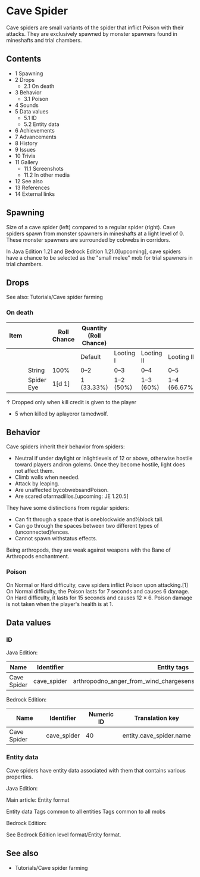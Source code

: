 # Cave Spider
Cave spiders are small variants of the spider that inflict Poison with their attacks. They are exclusively spawned by monster spawners found in mineshafts and trial chambers.

## Contents
- 1 Spawning
- 2 Drops
	- 2.1 On death
- 3 Behavior
	- 3.1 Poison
- 4 Sounds
- 5 Data values
	- 5.1 ID
	- 5.2 Entity data
- 6 Achievements
- 7 Advancements
- 8 History
- 9 Issues
- 10 Trivia
- 11 Gallery
	- 11.1 Screenshots
	- 11.2 In other media
- 12 See also
- 13 References
- 14 External links

## Spawning
Size of a cave spider (left) compared to a regular spider (right).
Cave spiders spawn from monster spawners in mineshafts at a light level of 0. These monster spawners are surrounded by cobwebs in corridors.

‌In Java Edition 1.21 and Bedrock Edition 1.21.0‌[upcoming], cave spiders have a chance to be selected as the "small melee" mob for trial spawners in trial chambers.

## Drops
See also: Tutorials/Cave spider farming

### On death
| Item |            | Roll Chance | Quantity (Roll Chance) |           |            |              |
|------|------------|-------------|------------------------|-----------|------------|--------------|
|      |            |             | Default                | Looting I | Looting II | Looting III  |
|      | String     | 100%        | 0–2                    | 0–3       | 0–4        | 0–5          |
|      | Spider Eye | 1[d 1]      | 1 (33.33%)             | 1–2 (50%) | 1–3 (60%)  | 1–4 (66.67%) |


↑ Dropped only when kill credit is given to the player


- 5 when killed by aplayeror tamedwolf.

## Behavior
Cave spiders inherit their behavior from spiders:

- Neutral if under daylight or inlightlevels of 12 or above, otherwise hostile toward players andiron golems. Once they become hostile, light does not affect them.
- Climb walls when needed.
- Attack by leaping.
- Are unaffected bycobwebsandPoison.
- Are scared ofarmadillos.‌[upcoming: JE 1.20.5]

They have some distinctions from regular spiders:

- Can fit through a space that is oneblockwide and1⁄2block tall.
- Can go through the spaces between two different types of (unconnected)fences.
- Cannot spawn withstatus effects.

Being arthropods, they are weak against weapons with the Bane of Arthropods enchantment.

### Poison
On Normal or Hard difficulty, cave spiders inflict Poison upon attacking.[1] On Normal difficulty, the Poison lasts for 7 seconds and causes 6 damage. On Hard difficulty, it lasts for 15 seconds and causes 12 × 6. Poison damage is not taken when the player's health is at 1.

## Data values
### ID
Java Edition:

| Name        | Identifier  | Entity tags                                                       | Translation key              |
|-------------|-------------|-------------------------------------------------------------------|------------------------------|
| Cave Spider | cave_spider | arthropodno_anger_from_wind_chargesensitive_to_bane_of_arthropods | entity.minecraft.cave_spider |

Bedrock Edition:

| Name        | Identifier  | Numeric ID | Translation key         |
|-------------|-------------|------------|-------------------------|
| Cave Spider | cave_spider | 40         | entity.cave_spider.name |

### Entity data
Cave spiders have entity data associated with them that contains various properties.

Java Edition:

Main article: Entity format

 Entity data
Tags common to all entities
Tags common to all mobs

Bedrock Edition:

See Bedrock Edition level format/Entity format.
## See also
- Tutorials/Cave spider farming

